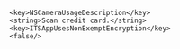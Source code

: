    <key>NSCameraUsageDescription</key>
    <string>Scan credit card.</string>
    <key>ITSAppUsesNonExemptEncryption</key>
    <false/>
